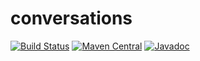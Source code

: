 # conversations
[![Build Status](https://api.travis-ci.org/maximilientyc/conversations.svg)](https://travis-ci.org/maximilientyc/conversations)
[![Maven Central](https://maven-badges.herokuapp.com/maven-central/com.github.maximilientyc/conversations/badge.svg)](https://maven-badges.herokuapp.com/maven-central/com.github.maximilientyc/conversations)
[![Javadoc](https://javadoc-emblem.rhcloud.com/doc/com.github.maximilientyc/conversations/badge.svg)](http://www.javadoc.io/doc/com.github.maximilientyc/conversations)
